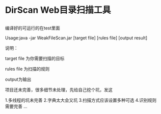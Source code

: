 # DirScan Web目录扫描工具
##

编译好的可运行的在test里面

Usage:java -jar WeakFileScan.jar [target file] [rules file] [output result]


说明：

target file 为你需要扫描的目标


rules file 为扫描的规则


output为输出


项目还未完善，很多细节未处理，先给自己挖个坑，发这

1.多线程的坑未完善
2.字典太大会又坑
3.扫描方式应该设置多种可选
4.识别规则需要完善
...
